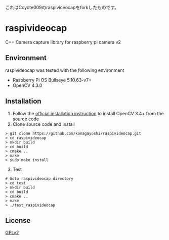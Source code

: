 これはCoyote009のraspiviceocapをforkしたものです。

# raspivideocap
C++ Camera capture library for raspberry pi camera v2

## Environment
raspivideocap was tested with the following environment
- Raspberry Pi OS Bullseye 5.10.63-v7+
- OpenCV 4.3.0

## Installation
1. Follow the [official installation instruction](https://docs.opencv.org/3.4.3/d7/d9f/tutorial_linux_install.html) to install OpenCV 3.4+ from the source code
2. Clone source code and install
```
> git clone https://github.com/konagayoshi/raspivideocap.git
> cd raspivideocap
> mkdir build
> cd build
> cmake ..
> make
> sudo make install
```
3. Test
```
# Goto raspivideocap directory
> cd test
> mkdir build
> cd build
> cmake ..
> make
> ./test_raspivideocap
```

## License
[GPLv2](https://www.gnu.org/licenses/old-licenses/gpl-2.0.html)

